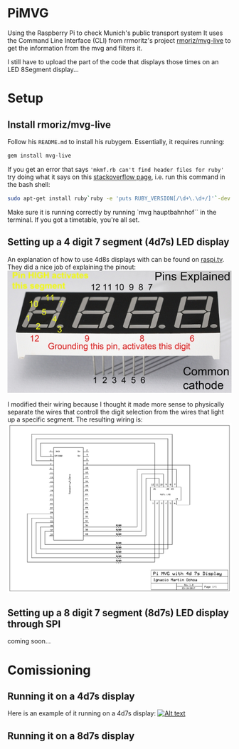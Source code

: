 # PiMVG
Using the Raspberry Pi to check Munich's public transport system
It uses the Command Line Interface (CLI) from rrmoritz's project [rmoriz/mvg-live](https://github.com/rmoriz/mvg-live#mvg-live)
to get the information from the mvg and filters it.

I still have to upload the part of the code that displays those times on an LED 8Segment display...

# Setup

## Install rmoriz/mvg-live
Follow his `README.md` to install his rubygem. Essentially, it requires running:
```bash
gem install mvg-live
```
If you get an error that says ``'mkmf.rb can't find header files for ruby'`` try doing what it says on this [stackoverflow page](https://stackoverflow.com/questions/20559255/error-while-installing-json-gem-mkmf-rb-cant-find-header-files-for-ruby), i.e. run this command in the bash shell:
```bash
sudo apt-get install ruby`ruby -e 'puts RUBY_VERSION[/\d+\.\d+/]'`-dev
```

Make sure it is running correctly by running `mvg hauptbahnhof`` in the terminal. If you got a timetable, you're all set.

## Setting up a 4 digit 7 segment (4d7s) LED display
An explanation of how to use 4d8s displays with can be found on [raspi.tv](http://raspi.tv/2015/how-to-drive-a-7-segment-display-directly-on-raspberry-pi-in-python). They did a nice job of explaining the pinout:
![Alt text](/images/7seg-pinout-annotated_700.jpg?raw=true "4d8s pinout from raspi.tv")

I modified their wiring because I thought it made more sense to physically separate the wires that controll the digit selection from the wires that light up a specific segment. The resulting wiring is:
![Alt text](/images/4d7s_wiring.bmp?raw=true "4d7s display wiring")

## Setting up a 8 digit 7 segment (8d7s) LED display through SPI
coming soon...

# Comissioning
## Running it on a 4d7s display

Here is an example of it running on a 4d7s display:
[![Alt text](https://img.youtube.com/vi/vvEPnLYukYQ/4.jpg)](https://youtu.be/vvEPnLYukYQ)



## Running it on a 8d7s display
